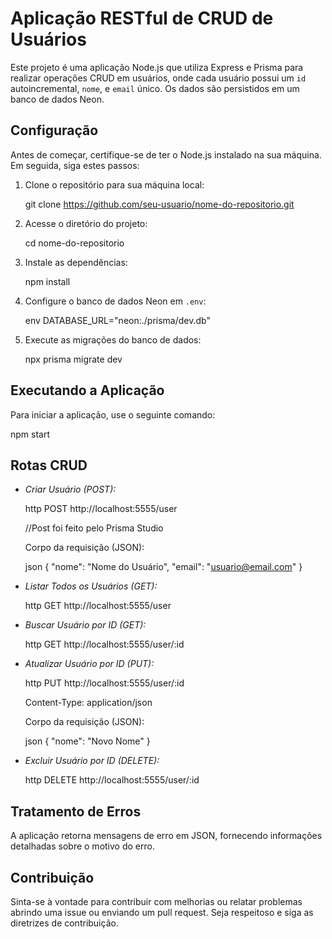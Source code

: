 # Aplicação RESTful de CRUD de Usuários

Este projeto é uma aplicação Node.js que utiliza Express e Prisma para realizar operações CRUD em usuários, onde cada usuário possui um `id` autoincremental, `nome`, e `email` único. Os dados são persistidos em um banco de dados Neon.

## Configuração

Antes de começar, certifique-se de ter o Node.js instalado na sua máquina. Em seguida, siga estes passos:

1. Clone o repositório para sua máquina local:

   git clone https://github.com/seu-usuario/nome-do-repositorio.git
   

2. Acesse o diretório do projeto:

   cd nome-do-repositorio
   

4. Instale as dependências:
   
   npm install
   

6. Configure o banco de dados Neon em `.env`:

   env
   DATABASE_URL="neon:./prisma/dev.db"
   

7. Execute as migrações do banco de dados:

   npx prisma migrate dev
   

## Executando a Aplicação

Para iniciar a aplicação, use o seguinte comando:

npm start


## Rotas CRUD

- *Criar Usuário (POST):*

  http
  POST http://localhost:5555/user
  
  //Post foi feito pelo Prisma Studio

  Corpo da requisição (JSON):

  json
  {
    "nome": "Nome do Usuário",
    "email": "usuario@email.com"
  }
  

- *Listar Todos os Usuários (GET):*

  http
  GET http://localhost:5555/user
  

- *Buscar Usuário por ID (GET):*

  http
  GET http://localhost:5555/user/:id
  

- *Atualizar Usuário por ID (PUT):*

  http
  PUT http://localhost:5555/user/:id
  
  Content-Type: application/json

  Corpo da requisição (JSON):

  json
  {
    "nome": "Novo Nome"
  }
  

- *Excluir Usuário por ID (DELETE):*

  http
  DELETE http://localhost:5555/user/:id
  

## Tratamento de Erros

A aplicação retorna mensagens de erro em JSON, fornecendo informações detalhadas sobre o motivo do erro.

## Contribuição

Sinta-se à vontade para contribuir com melhorias ou relatar problemas abrindo uma issue ou enviando um pull request. Seja respeitoso e siga as diretrizes de contribuição.
